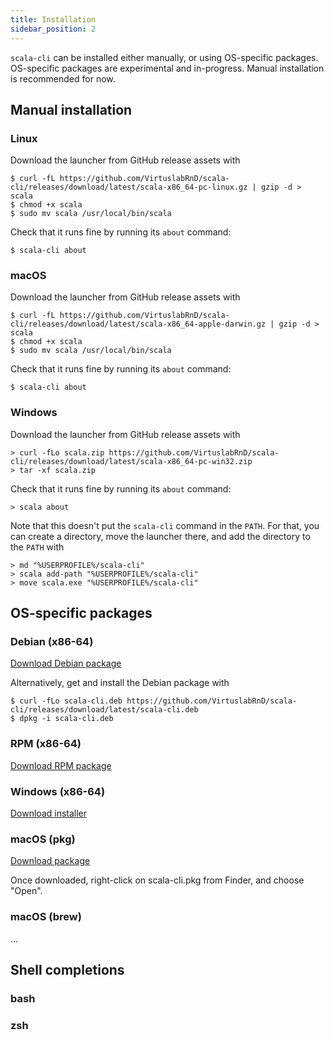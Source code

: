 ```yaml
---
title: Installation
sidebar_position: 2
---
```


`scala-cli` can be installed either manually, or using OS-specific packages.
OS-specific packages are experimental and in-progress.
Manual installation is recommended for now.

## Manual installation

### Linux

Download the launcher from GitHub release assets with
```text
$ curl -fL https://github.com/VirtuslabRnD/scala-cli/releases/download/latest/scala-x86_64-pc-linux.gz | gzip -d > scala
$ chmod +x scala
$ sudo mv scala /usr/local/bin/scala
```

Check that it runs fine by running its `about` command:
```text
$ scala-cli about
```

### macOS

Download the launcher from GitHub release assets with
```text
$ curl -fL https://github.com/VirtuslabRnD/scala-cli/releases/download/latest/scala-x86_64-apple-darwin.gz | gzip -d > scala
$ chmod +x scala
$ sudo mv scala /usr/local/bin/scala
```

Check that it runs fine by running its `about` command:
```text
$ scala-cli about
```

### Windows

Download the launcher from GitHub release assets with
```text
> curl -fLo scala.zip https://github.com/VirtuslabRnD/scala-cli/releases/download/latest/scala-x86_64-pc-win32.zip
> tar -xf scala.zip
```

Check that it runs fine by running its `about` command:
```text
> scala about
```

Note that this doesn't put the `scala-cli` command in the `PATH`. For that, you can create a directory, move the
launcher there, and add the directory to the `PATH` with
```text
> md "%USERPROFILE%/scala-cli"
> scala add-path "%USERPROFILE%/scala-cli"
> move scala.exe "%USERPROFILE%/scala-cli"
```

## OS-specific packages

### Debian (x86-64)

[Download Debian package](https://github.com/VirtuslabRnD/scala-cli/releases/download/latest/scala-cli.deb)

Alternatively, get and install the Debian package with
```text
$ curl -fLo scala-cli.deb https://github.com/VirtuslabRnD/scala-cli/releases/download/latest/scala-cli.deb
$ dpkg -i scala-cli.deb
```

### RPM (x86-64)

[Download RPM package](https://github.com/VirtuslabRnD/scala-cli/releases/download/latest/scala-cli.rpm)

### Windows (x86-64)

[Download installer](https://github.com/VirtuslabRnD/scala-cli/releases/download/latest/scala-cli.msi)

### macOS (pkg)

[Download package](https://github.com/VirtuslabRnD/scala-cli/releases/download/latest/scala-cli.pkg)

Once downloaded, right-click on scala-cli.pkg from Finder, and choose "Open".

### macOS (brew)

…

## Shell completions

### bash

### zsh
